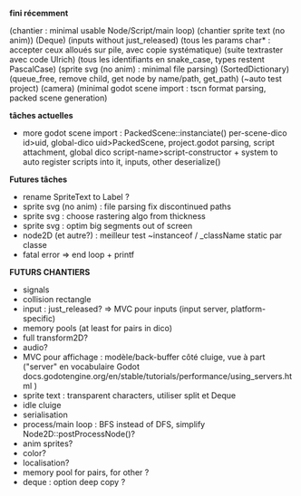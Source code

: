 **fini récemment**

(chantier : minimal usable Node/Script/main loop)
(chantier sprite text (no anim))
(Deque)
(inputs without just_released)
(tous les params char* : accepter ceux alloués sur pile, avec copie systématique)
(suite textraster avec code Ulrich)
(tous les identifiants en snake_case, types restent PascalCase)
(sprite svg (no anim) : minimal file parsing)
(SortedDictionary)
(queue_free, remove child, get node by name/path, get_path)
(~auto test project)
(camera)
(minimal godot scene import : tscn format parsing, packed scene generation)


**tâches actuelles**

- more godot scene import : PackedScene::instanciate() per-scene-dico id>uid, global-dico uid>PackedScene, project.godot parsing, script attachment, global dico script-name>script-constructor + system to auto register scripts into it, inputs, other deserialize()

**Futures tâches**

- rename SpriteText to Label ?
- sprite svg (no anim) : file parsing fix discontinued paths
- sprite svg : choose rastering algo from thickness
- sprite svg : optim big segments out of screen
- node2D (et autre?) : meilleur test ~instanceof / _className static par classe
- fatal error => end loop + printf



**FUTURS CHANTIERS**

- signals
- collision rectangle
- input : just_released? => MVC pour inputs (input server, platform-specific)
- memory pools (at least for pairs in dico)
- full transform2D?
- audio?
- MVC pour affichage : modèle/back-buffer côté cluige, vue à part ("server" en vocabulaire Godot docs.godotengine.org/en/stable/tutorials/performance/using_servers.html )
- sprite text : transparent characters, utiliser split et Deque
- idle cluige
- serialisation
- process/main loop : BFS instead of DFS, simplify Node2D::postProcessNode()?
- anim sprites?
- color?
- localisation?
- memory pool for pairs, for other ?
- deque : option deep copy ?

